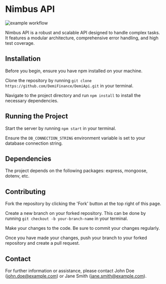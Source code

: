 





# Nimbus API
![example workflow](https://github.com/DemiFinance/DemiApi/actions/workflows/node.js.yml/badge.svg)

Nimbus API is a robust and scalable API designed to handle complex tasks. It features a modular architecture, comprehensive error handling, and high test coverage.

## Installation

Before you begin, ensure you have npm installed on your machine.

Clone the repository by running `git clone https://github.com/DemiFinance/DemiApi.git` in your terminal.

Navigate to the project directory and run `npm install` to install the necessary dependencies.

## Running the Project

Start the server by running `npm start` in your terminal.

Ensure the `DB_CONNECTION_STRING` environment variable is set to your database connection string.

## Dependencies

The project depends on the following packages: express, mongoose, dotenv, etc.

## Contributing

Fork the repository by clicking the 'Fork' button at the top right of this page.

Create a new branch on your forked repository. This can be done by running `git checkout -b your-branch-name` in your terminal.

Make your changes to the code. Be sure to commit your changes regularly.

Once you have made your changes, push your branch to your forked repository and create a pull request.

## Contact

For further information or assistance, please contact John Doe (john.doe@example.com) or Jane Smith (jane.smith@example.com).
